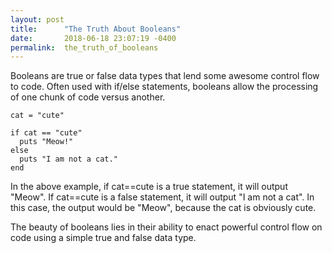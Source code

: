 ```yaml
---
layout: post
title:      "The Truth About Booleans"
date:       2018-06-18 23:07:19 -0400
permalink:  the_truth_of_booleans
---
```



Booleans are true or false data types that lend some awesome control flow to code. Often used with if/else statements, booleans allow the processing of one chunk of code versus another. 


```
cat = "cute"
 
if cat == "cute"
  puts "Meow!"
else
  puts "I am not a cat."
end
```


In the above example, if cat==cute is a true statement, it will output "Meow". If cat==cute is a false statement, it will output "I am not a cat". In this case, the output would be "Meow", because the cat is obviously cute.

The beauty of booleans lies in their ability to enact powerful control flow on code using a simple true and false data type.
